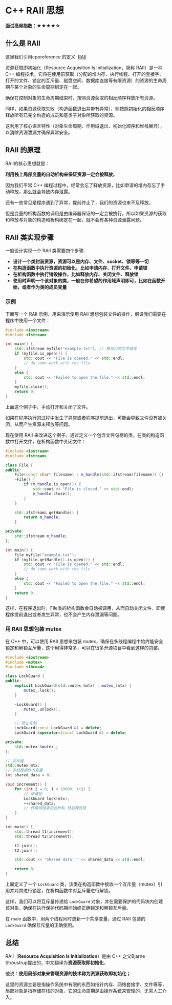 # C++ RAII 思想

**面试高频指数：★★★★☆**

## 什么是 RAII

这里我们引用cppreference 的定义: [RAII](https://en.cppreference.com/w/cpp/language/raii)

资源获取即初始化（Resource Acquisition Is Initialization，简称 RAII）是一种 C++ 编程技术，它将在使用前获取（分配的堆内存、执行线程、打开的套接字、打开的文件、锁定的互斥量、磁盘空间、数据库连接等有限资源）的资源的生命周期与某个对象的生命周期绑定在一起。

确保在控制对象的生命周期结束时，按照资源获取的相反顺序释放所有资源。

同样，如果资源获取失败（构造函数退出并带有异常），则按照初始化的相反顺序释放所有已完全构造的成员和基类子对象所获取的资源。

这利用了核心语言特性（对象生命周期、作用域退出、初始化顺序和堆栈展开），以消除资源泄漏并确保异常安全。

## RAII 的原理

RAII的核心思想就是：

**利用栈上局部变量的自动析构来保证资源一定会被释放**。

因为我们平常 C++ 编程过程中，经常会忘了释放资源，比如申请的堆内存忘了手动释放，那么就会导致内存泄露。

还有一些常见是程序遇到了异常，提前终止了，我们的资源也来不及释放。

但是变量的析构函数的调用是由编译器保证的一定会被执行，所以如果资源的获取和释放与对象的构造和析构绑定在一起，就不会有各种资源泄露问题。

## RAII 类实现步骤

一般设计实现一个 RAII 类需要四个步骤:

* **设计一个类封装资源，资源可以是内存、文件、socket、锁等等一切**
* **在构造函数中执行资源的初始化，比如申请内存、打开文件、申请锁**
* **在析构函数中执行销毁操作，比如释放内存、关闭文件、释放锁**
* **使用时声明一个该对象的类，一般在你希望的作用域声明即可，比如在函数开始，或者作为类的成员变量**

### 示例

下面写一个 RAII 示例，用来演示使用 RAII 思想包装文件的操作，假设我们需要在程序中使用一个文件：

```cpp
#include <iostream>
#include <fstream>

int main() {
    std::ifstream myfile("example.txt"); // 换自己的文件路径
    if (myfile.is_open()) {
        std::cout << "File is opened." << std::endl;
        // do some work with the file
    }
    else {
        std::cout << "Failed to open the file." << std::endl;
    }
    myfile.close();
    return 0;
}
```

上面这个例子中，手动打开和关闭了文件。

如果在程序执行的过程中发生了异常或者程序提前退出，可能会导致文件没有被关闭，从而产生资源未释放等问题。

现在使用 RAII 来改进这个例子，通过定义一个包含文件句柄的类，在类的构造函数中打开文件，在析构函数中关闭文件：

```cpp
#include <iostream>
#include <fstream>

class File {
public:
    File(const char* filename) : m_handle(std::ifstream(filename)) {}
    ~File() {
        if (m_handle.is_open()) {
            std::cout << "File is closed." << std::endl;
            m_handle.close();
        }
    }

    std::ifstream& getHandle() {
        return m_handle;
    }

private:
    std::ifstream m_handle;
};

int main() {
    File myfile("example.txt");
    if (myfile.getHandle().is_open()) {
        std::cout << "File is opened." << std::endl;
        // do some work with the file
    }
    else {
        std::cout << "Failed to open the file." << std::endl;
    }
    return 0;
}

```

这样，在程序退出时，File类的析构函数会自动被调用，从而自动关闭文件，即使程序提前退出或者发生异常，也不会产生内存泄漏等问题。

### 用 RAII 思想包装 mutex

在 C++ 中，可以使用 RAII 思想来包装 mutex，确保在多线程编程中始终能安全锁定和解锁互斥量，这个用得非常多，可以在很多开源项目中看到这样的包装。

```cpp
#include <iostream>
#include <mutex>
#include <thread>

class LockGuard {
public:
    explicit LockGuard(std::mutex &mtx) : mutex_(mtx) {
        mutex_.lock();
    }

    ~LockGuard() {
        mutex_.unlock();
    }

    // 禁止复制
    LockGuard(const LockGuard &) = delete;
    LockGuard &operator=(const LockGuard &) = delete;

private:
    std::mutex &mutex_;
};

// 互斥量
std::mutex mtx;
// 多线程操作的变量
int shared_data = 0;

void increment() {
    for (int i = 0; i < 10000; ++i) {
        // 申请锁
        LockGuard lock(mtx);
        ++shared_data;
        // 作用域结束后会析构 然后释放锁
    }
}

int main() {
    std::thread t1(increment);
    std::thread t2(increment);

    t1.join();
    t2.join();

    std::cout << "Shared data: " << shared_data << std::endl;

    return 0;
}

```

上面定义了一个 `LockGuard` 类，该类在构造函数中接收一个互斥量（mutex）引用并对其进行锁定，在析构函数中对互斥量进行解锁。

这样，我们可以将互斥量传递给 `LockGuard` 对象，并在需要保护的代码块内创建该对象，确保在执行保护代码期间始终正确锁定和解锁互斥量。

在 main 函数中，用两个线程同时更新一个共享变量，通过 RAII 包装的 `LockGuard` 确保互斥量的正确使用。

## 总结

RAII（**Resource Acquisition Is Initialization**）是由 C++ 之父Bjarne Stroustrup提出的，中文翻译为**资源获取即初始化**，

他说：**使用局部对象来管理资源的技术称为资源获取即初始化；**

这里的资源主要是指操作系统中有限的东西如指针内存、网络套接字、文件等等，局部对象是指存储在栈的对象，它的生命周期是由操作系统来管理的，无需人工介入。